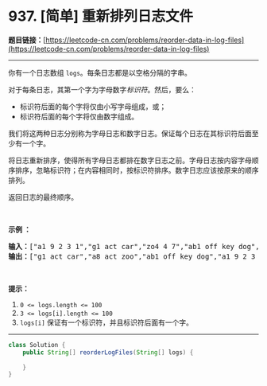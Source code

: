 # 937. [简单] 重新排列日志文件

**题目链接：**[https://leetcode-cn.com/problems/reorder-data-in-log-files](https://leetcode-cn.com/problems/reorder-data-in-log-files)

---

<div class="content__1Y2H">
 <div class="notranslate">
  <p>你有一个日志数组 <code>logs</code>。每条日志都是以空格分隔的字串。</p> 
  <p>对于每条日志，其第一个字为字母数字<em>标识符</em>。然后，要么：</p> 
  <ul> 
   <li>标识符后面的每个字将仅由小写字母组成，或；</li> 
   <li>标识符后面的每个字将仅由数字组成。</li> 
  </ul> 
  <p>我们将这两种日志分别称为字母日志和数字日志。保证每个日志在其标识符后面至少有一个字。</p> 
  <p>将日志重新排序，使得所有字母日志都排在数字日志之前。字母日志按内容字母顺序排序，忽略标识符；在内容相同时，按标识符排序。数字日志应该按原来的顺序排列。</p> 
  <p>返回日志的最终顺序。</p> 
  <p>&nbsp;</p> 
  <p><strong>示例 ：</strong></p> 
  <pre class="language-text"><strong>输入：</strong>["a1 9 2 3 1","g1 act car","zo4 4 7","ab1 off key dog","a8 act zoo"]
<strong>输出：</strong>["g1 act car","a8 act zoo","ab1 off key dog","a1 9 2 3 1","zo4 4 7"]
</pre> 
  <p>&nbsp;</p> 
  <p><strong>提示：</strong></p> 
  <ol> 
   <li><code>0 &lt;= logs.length &lt;= 100</code></li> 
   <li><code>3 &lt;= logs[i].length &lt;= 100</code></li> 
   <li><code>logs[i]</code>&nbsp;保证有一个标识符，并且标识符后面有一个字。</li> 
  </ol> 
 </div>
</div>

---

```java
class Solution {
    public String[] reorderLogFiles(String[] logs) {
        
    }
}
```